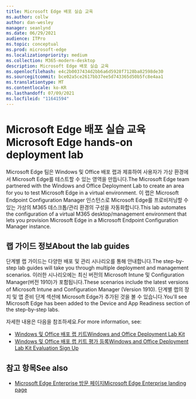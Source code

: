 ```yaml
---
title: Microsoft Edge 배포 실습 교육
ms.author: collw
author: dan-wesley
manager: seanlynd
ms.date: 06/29/2021
audience: ITPro
ms.topic: conceptual
ms.prod: microsoft-edge
ms.localizationpriority: medium
ms.collection: M365-modern-desktop
description: Microsoft Edge 배포 실습 교육
ms.openlocfilehash: e4c2b0037434d2bb6a6d5928f7128ba82598de30
ms.sourcegitcommit: bce02a5ce2617bb37ee5d743365d50b5fc8e4aa1
ms.translationtype: MT
ms.contentlocale: ko-KR
ms.lasthandoff: 07/09/2021
ms.locfileid: "11641594"
---
```

# <a name="microsoft-edge-hands-on-deployment-lab"></a><span data-ttu-id="e708f-103">Microsoft Edge 배포 실습 교육</span><span class="sxs-lookup"><span data-stu-id="e708f-103">Microsoft Edge hands-on deployment lab</span></span>

<span data-ttu-id="e708f-104">Microsoft Edge 팀은 Windows 및 Office 배포 랩과 제휴하여 사용자가 가상 환경에서 Microsoft Edge를 테스트할 수 있는 영역을 만듭니다.</span><span class="sxs-lookup"><span data-stu-id="e708f-104">The Microsoft Edge team partnered with the Windows and Office Deployment Lab to create an area for you to test Microsoft Edge in a virtual environment.</span></span> <span data-ttu-id="e708f-105">이 랩은 Microsoft Endpoint Configuration Manager 인스턴스로 Microsoft Edge를 프로비저닝할 수 있는 가상의 M365 데스크톱/관리 환경의 구성을 자동화합니다.</span><span class="sxs-lookup"><span data-stu-id="e708f-105">This lab automates the configuration of a virtual M365 desktop/management environment that lets you provision Microsoft Edge in a Microsoft Endpoint Configuration Manager instance.</span></span>

## <a name="about-the-lab-guides"></a><span data-ttu-id="e708f-106">랩 가이드 정보</span><span class="sxs-lookup"><span data-stu-id="e708f-106">About the lab guides</span></span>

<span data-ttu-id="e708f-107">단계별 랩 가이드는 다양한 배포 및 관리 시나리오를 통해 안내합니다.</span><span class="sxs-lookup"><span data-stu-id="e708f-107">The step-by-step lab guides will take you through multiple deployment and management scenarios.</span></span> <span data-ttu-id="e708f-108">이러한 시나리오에는 최신 버전의 Microsoft Intune 및 Configuration Manager(버전 1910)가 포함됩니다.</span><span class="sxs-lookup"><span data-stu-id="e708f-108">These scenarios include the latest versions of Microsoft Intune and Configuration Manager (Version 1910).</span></span> <span data-ttu-id="e708f-109">단계별 랩의 장치 및 앱 준비 단계 섹션에 Microsoft Edge가 추가된 것을 볼 수 있습니다.</span><span class="sxs-lookup"><span data-stu-id="e708f-109">You'll see Microsoft Edge has been added to the Device and App Readiness section of the step-by-step labs.</span></span>

<span data-ttu-id="e708f-110">자세한 내용은 다음을 참조하세요.</span><span class="sxs-lookup"><span data-stu-id="e708f-110">For more information, see:</span></span>

- [<span data-ttu-id="e708f-111">Windows 및 Office 배포 랩 키트</span><span class="sxs-lookup"><span data-stu-id="e708f-111">Windows and Office Deployment Lab Kit</span></span>](/microsoft-365/enterprise/modern-desktop-deployment-and-management-lab?view=o365-worldwide)
- [<span data-ttu-id="e708f-112">Windows 및 Office 배포 랩 키트 평가 등록</span><span class="sxs-lookup"><span data-stu-id="e708f-112">Windows and Office Deployment Lab Kit Evaluation Sign Up</span></span>](https://www.microsoft.com/evalcenter/evaluate-lab-kit)

## <a name="see-also"></a><span data-ttu-id="e708f-113">참고 항목</span><span class="sxs-lookup"><span data-stu-id="e708f-113">See also</span></span>

- [<span data-ttu-id="e708f-114">Microsoft Edge Enterprise 방문 페이지</span><span class="sxs-lookup"><span data-stu-id="e708f-114">Microsoft Edge Enterprise landing page</span></span>](https://aka.ms/EdgeEnterprise)